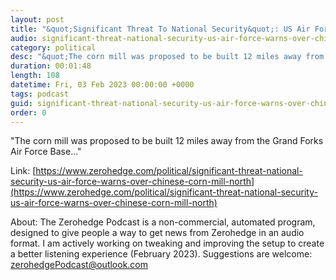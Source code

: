 ```yaml
---
layout: post
title: "&quot;Significant Threat To National Security&quot;: US Air Force Warns Over Chinese Corn Mill In North Dakota"
audio: significant-threat-national-security-us-air-force-warns-over-chinese-corn-mill-north-0
category: political
desc: "&quot;The corn mill was proposed to be built 12 miles away from the Grand Forks Air Force Base...&quot;"
duration: 00:01:48
length: 108
datetime: Fri, 03 Feb 2023 00:00:00 +0000
tags: podcast
guid: significant-threat-national-security-us-air-force-warns-over-chinese-corn-mill-north-0
order: 0
---
```

&quot;The corn mill was proposed to be built 12 miles away from the Grand Forks Air Force Base...&quot;

Link: [https://www.zerohedge.com/political/significant-threat-national-security-us-air-force-warns-over-chinese-corn-mill-north](https://www.zerohedge.com/political/significant-threat-national-security-us-air-force-warns-over-chinese-corn-mill-north)

About: The Zerohedge Podcast is a non-commercial, automated program, designed to give people a way to get news from Zerohedge in an audio format.  I am actively working on tweaking and improving the setup to create a better listening experience (February 2023).  Suggestions are welcome: [zerohedgePodcast@outlook.com](mailto:zerohedgePodcast@outlook.com)
